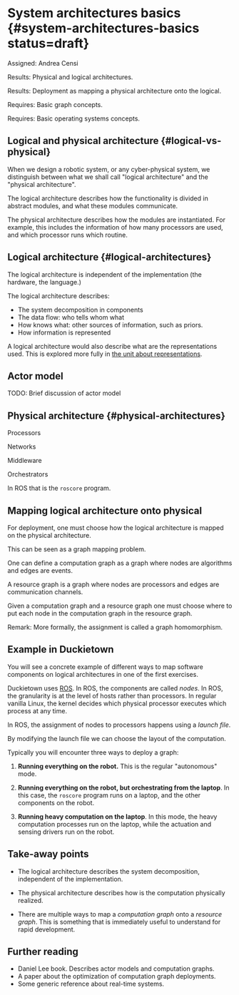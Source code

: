 # System architectures basics {#system-architectures-basics status=draft}

Assigned: Andrea Censi

<div class='requirements' markdown="1">

Results: Physical and logical architectures.

Results: Deployment as mapping a physical architecture onto the logical.

Requires: Basic graph concepts.

Requires: Basic operating systems concepts.

</div>

## Logical and physical architecture {#logical-vs-physical}

When we design a robotic system, or any cyber-physical system, we distinguish
between what we shall call "logical architecture" and the "physical
architecture".

The logical architecture describes how the functionality is divided in abstract
modules, and what these modules communicate.

The physical architecture describes how the modules are instantiated. For
example, this includes the information of how many processors  are used, and
which processor runs which routine.


## Logical architecture {#logical-architectures}

The logical architecture is independent of the implementation (the
hardware, the language.)

The logical architecture describes:

- The system decomposition in components
- The data flow: who tells whom what
- How knows what: other sources of information, such as priors.
- How information is represented

A logical architecture would also describe what are the representations used.
This is explored more fully in [the unit about representations](#representations).

## Actor model

TODO: Brief discussion of actor model


## Physical architecture {#physical-architectures}

Processors

Networks

<!-- In a real-time system, -->

Middleware

Orchestrators

In ROS that is the `roscore` program.

## Mapping logical architecture onto physical

For deployment, one must choose how the logical architecture is mapped on the
physical architecture.

This can be seen as a graph mapping problem.

One can define a computation graph as a graph where nodes are algorithms and
edges are events.

A resource graph is a graph where nodes are processors and edges are
communication channels.

Given a computation graph and a resource graph one must choose where to put
each node in the computation graph in the resource graph.

Remark: More formally, the assignment is called a graph homomorphism.

## Example in Duckietown

You will see a concrete example of different ways to map software components
on logical architectures in one of the first exercises.

Duckietown uses [ROS](#ROS). In ROS, the components are called *nodes*.
In ROS, the granularity is at the level of hosts rather than processors.
In regular vanilla Linux, the kernel decides which physical processor
executes which process at any time.

In ROS, the assignment of nodes to processors happens using
a *launch file*.

By modifying the launch file we can choose the layout of the computation.

Typically you will encounter three ways to deploy a graph:

1. **Running everything on the robot.** This is the regular "autonomous" mode.

2. **Running everything on the robot, but orchestrating from the laptop**. In this
case, the `roscore` program runs on a laptop, and the other components on the robot.

3. **Running heavy computation on the laptop**. In this mode,
the heavy computation processes run on the laptop, while the actuation and sensing drivers run on the robot.


## Take-away points

* The logical architecture describes the system decomposition, independent of the implementation.

* The physical architecture describes how is the computation physically realized.

* There are multiple ways to map a _computation graph_ onto a _resource graph_. This is something that is immediately useful to understand for rapid development.


## Further reading

* Daniel Lee book. Describes actor models and computation graphs.
* A paper about the optimization of computation graph deployments.
* Some generic reference about real-time systems.
